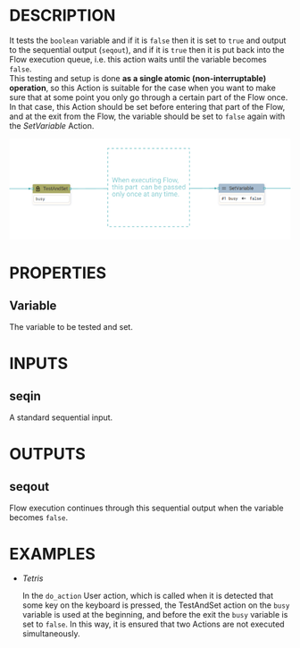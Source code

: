 # DESCRIPTION

It tests the `boolean` variable and if it is `false` then it is set to `true` and output to the sequential output (`seqout`), and if it is `true` then it is put back into the Flow execution queue, i.e. this action waits until the variable becomes `false`.  
This testing and setup is done **as a single atomic (non-interruptable) operation**, so this Action is suitable for the case when you want to make sure that at some point you only go through a certain part of the Flow once. In that case, this Action should be set before entering that part of the Flow, and at the exit from the Flow, the variable should be set to `false` again with the _SetVariable_ Action.

![Alt text](../images/test_and_set.png)

# PROPERTIES

## Variable

The variable to be tested and set.

# INPUTS

## seqin

A standard sequential input.

# OUTPUTS

## seqout

Flow execution continues through this sequential output when the variable becomes `false`.

# EXAMPLES

- _Tetris_

    In the `do_action` User action, which is called when it is detected that some key on the keyboard is pressed, the TestAndSet action on the `busy` variable is used at the beginning, and before the exit the `busy` variable is set to `false`.
	In this way, it is ensured that two Actions are not executed simultaneously.